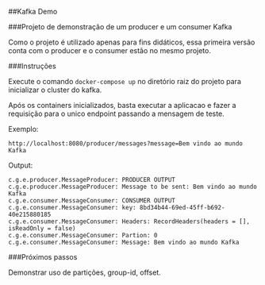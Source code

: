 ##Kafka Demo

###Projeto de demonstração de um producer e um consumer Kafka

Como o projeto é utilizado apenas para fins didáticos, essa primeira versão conta com o producer e o consumer estão no mesmo projeto. 

###Instruções

Execute o comando ```docker-compose up``` no diretório raiz do projeto para inicializar o cluster do kafka.

Após os containers inicializados, basta executar a aplicacao e fazer a requisição para o unico endpoint passando a mensagem de teste.

Exemplo:

```http://localhost:8080/producer/messages?message=Bem vindo ao mundo Kafka```

Output: 

```
c.g.e.producer.MessageProducer: PRODUCER OUTPUT
c.g.e.producer.MessageProducer: Message to be sent: Bem vindo ao mundo Kafka
c.g.e.consumer.MessageConsumer: CONSUMER OUTPUT
c.g.e.consumer.MessageConsumer: key: 8bd34b44-69ed-45ff-b692-40e215880185
c.g.e.consumer.MessageConsumer: Headers: RecordHeaders(headers = [], isReadOnly = false)
c.g.e.consumer.MessageConsumer: Partion: 0
c.g.e.consumer.MessageConsumer: Message: Bem vindo ao mundo Kafka
```

###Próximos passos

Demonstrar uso de partições, group-id, offset.

